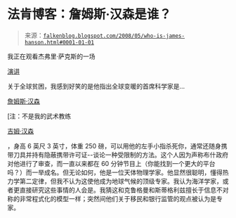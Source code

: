 <!--yml

类别： 未分类

日期：2024-05-12 23:20:35

-->

# 法肯博客：詹姆斯·汉森是谁？

> 来源：[`falkenblog.blogspot.com/2008/05/who-is-james-hanson.html#0001-01-01`](http://falkenblog.blogspot.com/2008/05/who-is-james-hanson.html#0001-01-01)

我正在观看杰弗里·萨克斯的一场

[演讲](http://www.youtube.com/watch?v=n3kzzVP2c7w&feature=user)

关于全球贫困，我感到好笑的是他指出全球变暖的首席科学家是...

[詹姆斯·汉森](http://en.wikipedia.org/wiki/James_Hansen)

[注：不是我的武术教练

[吉姆·汉森](http://boloclubusa.com/)

，身高 6 英尺 3 英寸，体重 250 磅，可以用他的左手小指杀死你，通常还随身携带刀具并持有隐蔽携带许可证--谈论一种受限制的方法。这个人因为声称布什政府对他进行了审查，而一直以来都在 60 分钟节目上（你能找到一个更大的平台吗？）而一举成名。但无论如何，他是一位天体物理学家。他显然很聪明，懂得热力学第二定律，但我不认为这使他成为地球气候的顶级专家。我认为海洋学家，或者更直接研究这些事情的人会是。我猜这和克鲁格曼和斯蒂格利兹擅长于信息不对称的非常程式化的模型一样；突然间他们关于移民和银行监管的观点被认为是专家。
